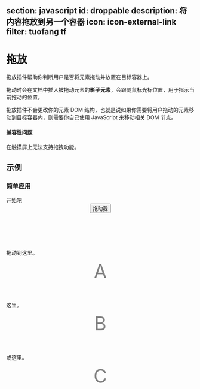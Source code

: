 ﻿section: javascript
id: droppable
description: 将内容拖放到另一个容器
icon: icon-external-link
filter: tuofang tf
---

# 拖放

拖放插件帮助你判断用户是否将元素拖动并放置在目标容器上。

拖动时会在文档中插入被拖动元素的**影子元素**，会跟随鼠标光标位置，用于指示当前拖动的位置。

拖放插件不会更改你的元素 DOM 结构，也就是说如果你需要将用户拖动的元素移动到目标容器内，则需要你自己使用 JavaScript 来移动相关 DOM 节点。

<div class="alert alert-danger">
  <h4>兼容性问题</h4>
  <p>在触摸屏上无法支持拖拽功能。</p>
</div>

## 示例

### 简单应用

<example>
  <div class="row" id="droppableContainer">
    <div class="col-sm-3">
      <div class="panel">
        <div class="panel-heading">开始吧</div>
        <div class="panel-body" style="height: 120px; text-align: center; line-height: 80px">
          <button type="button" class="btn btn-danger btn-lg" id="droppableBtn"><i class="icon icon-move"></i> 拖动我</button>
        </div>
      </div>
    </div>
    <div class="col-sm-3">
      <div class="panel droppable-target" data-id="1">
        <div class="panel-heading">拖动到这里。</div>
        <div class="panel-body" style="height: 120px">
          <div class="area-name">A</div>
        </div>
      </div>
    </div>
    <div class="col-sm-3">
      <div class="panel droppable-target" data-id="2">
        <div class="panel-heading">这里。</div>
        <div class="panel-body" style="height: 120px">
          <div class="area-name">B</div>
        </div>
      </div>
    </div>
    <div class="col-sm-3">
      <div class="panel droppable-target" data-id="3">
        <div class="panel-heading">或这里。</div>
        <div class="panel-body" style="height: 120px">
          <div class="area-name">C</div>
        </div>
      </div>
    </div>
  </div>
</example>

<style>
.btn.drag-shadow {
  z-index: 9999; /* 设置影子元素的 z-index，保证在页面顶层显示 */
}
#droppableBtn {
  cursor: move; /* 为被拖动的按钮更改光标类型 */
}
#droppableContainer .area-name {
  font-size: 50px;
  line-height: 80px;
  text-align: center;
  color: #808080;
}
</style>

<template class="pre-scrollable"/>

```html
<div class="row" id="droppableContainer">
  <div class="col-sm-3">
    <div class="panel">
      <div class="panel-heading">开始吧</div>
      <div class="panel-body" style="height: 120px; text-align: center; line-height: 80px">
        <button type="button" class="btn btn-danger btn-lg" id="droppableBtn"><i class="icon icon-move"></i> 拖动我</button>
      </div>
    </div>
  </div>
  <div class="col-sm-3">
    <div class="panel droppable-target">
      <div class="panel-heading">拖动到这里。</div>
      <div class="panel-body" style="height: 120px">
        <div class="area-name">A</div>
      </div>
    </div>
  </div>
  <div class="col-sm-3">
    <div class="panel droppable-target">
      <div class="panel-heading">这里。</div>
      <div class="panel-body" style="height: 120px">
        <div class="area-name">B</div>
      </div>
    </div>
  </div>
  <div class="col-sm-3">
    <div class="panel droppable-target">
      <div class="panel-heading">或这里。</div>
      <div class="panel-body" style="height: 120px">
        <div class="area-name">C</div>
      </div>
    </div>
  </div>
</div>
```

```css
/* 设置影子元素的 z-index，保证在页面顶层显示 */
.btn.drag-shadow { z-index: 9999; }

/* 为被拖动的按钮更改光标类型 */
#droppableBtn { cursor: move; }
```

```js
$('#droppableBtn').droppable({
    target: '.droppable-target',
    start: function() {
        $('#droppableContainer .droppable-target').removeClass('panel-warning').removeClass('panel-success').find('.panel-heading').text('拖动到这里吗？');
    },
    drop: function(event) {
        var msg = '真棒！';
        $('#droppableContainer .droppable-target').removeClass('panel-success').removeClass('panel-warning');
        if(event.target) {
            event.target.addClass('panel-success').find('.panel-heading').text('成功拖到目的地。');
            msg += '成功拖动到区域 ' + event.target.find('.area-name').text();
        }
        $.mgui.messager.show(msg);
    },
    drag: function(event) {
        $('#droppableContainer .droppable-target').removeClass('panel-success').removeClass('panel-warning');
        if(event.target) event.target.addClass('panel-warning');
    }
});
```

### 拖放容器内的多个元素

<example>
  <div class="row" id="multiDroppableContainer">
    <div class="col-sm-3">
      <div class="panel">
        <div class="panel-heading">开始吧</div>
        <div class="panel-body" style="height: 150px; text-align: center; line-height: 40px">
          <button type="button" class="btn btn-primary btn-droppable"><i class="icon icon-move"></i> 按钮 #<span class="btn-droppable-id">1</span></button><br>
          <button type="button" class="btn btn-success btn-droppable"><i class="icon icon-move"></i> 按钮 #<span class="btn-droppable-id">2</span></button><br>
          <button type="button" class="btn btn-danger btn-droppable"><i class="icon icon-move"></i> 按钮 #<span class="btn-droppable-id">3</span></button>
        </div>
      </div>
    </div>
    <div class="col-sm-3">
      <div class="panel droppable-target" data-id="1">
        <div class="panel-heading">拖动到这里。</div>
        <div class="panel-body" style="height: 150px">
          <div class="area-name">A</div>
        </div>
      </div>
    </div>
    <div class="col-sm-3">
      <div class="panel droppable-target" data-id="2">
        <div class="panel-heading">这里。</div>
        <div class="panel-body" style="height: 150px">
          <div class="area-name">B</div>
        </div>
      </div>
    </div>
    <div class="col-sm-3">
      <div class="panel droppable-target" data-id="3">
        <div class="panel-heading">或这里。</div>
        <div class="panel-body" style="height: 150px">
          <div class="area-name">C</div>
        </div>
      </div>
    </div>
  </div>
</example>

<style>
#multiDroppableContainer .btn-droppable {
  cursor: move; /* 为被拖动的按钮更改光标类型 */
}
#multiDroppableContainer .area-name {
  font-size: 50px;
  line-height: 80px;
  text-align: center;
  color: #808080;
}
</style>

```html
<div class="row" id="multiDroppableContainer">
  <div class="col-sm-3">
    <div class="panel">
      <div class="panel-heading">开始吧</div>
      <div class="panel-body" style="height: 150px; text-align: center; line-height: 40px">
        <button type="button" class="btn btn-primary btn-droppable"><i class="icon icon-move"></i> 按钮 #<span class="btn-droppable-id">1</span></button><br>
        <button type="button" class="btn btn-success btn-droppable"><i class="icon icon-move"></i> 按钮 #<span class="btn-droppable-id">2</span></button><br>
        <button type="button" class="btn btn-danger btn-droppable"><i class="icon icon-move"></i> 按钮 #<span class="btn-droppable-id">3</span></button>
      </div>
    </div>
  </div>
  <div class="col-sm-3">
    <div class="panel droppable-target" data-id="1">
      <div class="panel-heading">拖动到这里。</div>
      <div class="panel-body" style="height: 150px">
        <div class="area-name">A</div>
      </div>
    </div>
  </div>
  <div class="col-sm-3">
    <div class="panel droppable-target" data-id="2">
      <div class="panel-heading">这里。</div>
      <div class="panel-body" style="height: 150px">
        <div class="area-name">B</div>
      </div>
    </div>
  </div>
  <div class="col-sm-3">
    <div class="panel droppable-target" data-id="3">
      <div class="panel-heading">或这里。</div>
      <div class="panel-body" style="height: 150px">
        <div class="area-name">C</div>
      </div>
    </div>
  </div>
</div>
```

```css
#multiDroppableContainer .btn-droppable {
  cursor: move; /* 为被拖动的按钮更改光标类型 */
}
#multiDroppableContainer .area-name {
  font-size: 50px;
  line-height: 80px;
  text-align: center;
  color: #808080;
}
```

```js
$('#multiDroppableContainer').droppable({
    selector: '.btn-droppable', // 定义允许拖放的元素
    target: '.droppable-target',
    start: function() {
        $('#multiDroppableContainer .droppable-target').removeClass('panel-warning').removeClass('panel-success').find('.panel-heading').text('拖动到这里吗？');
    },
    drop: function(event) {
        var msg = '真棒！';
        $('#multiDroppableContainer .droppable-target').removeClass('panel-success').removeClass('panel-warning');
        if(event.target) {
            var elementId = event.element.find('.btn-droppable-id').text();
            event.target.addClass('panel-success').find('.panel-heading').text('成功将【按钮#' + elementId + '】拖到目的地。');
            msg += '成功拖动【按钮#' + elementId + '】到区域 ' + event.target.find('.area-name').text();
        }
        $.mgui.messager.show(msg);
    },
    drag: function(event) {
        $('#multiDroppableContainer .droppable-target').removeClass('panel-success').removeClass('panel-warning');
        if(event.target) event.target.addClass('panel-warning');
    }
});
```

## 选项

在进行初始化时允许传入一个对象参数作为初始化选项。可以使用的选项如下：

<table class="table table-bordered">
  <thead>
    <tr>
      <th>选项</th>
      <th>名称</th>
      <th>可选值</th>
      <th>描述</th>
    </tr>
  </thead>
  <tbody>
    <tr>
      <td>`container`</td>
      <td>位置计算容器</td>
      <td>默认 `'body'`</td>
      <td>使用 jQuery 选择器来指定用于计算位置的父级容器。用于父级容器的节点其 `position` 应该为 `'relative'`、`'absolute'`及`'fixed'` 中的一种；如果为 `'static'`，则会在拖动过程中被设置为 `'relative'`。</td>
    </tr>
    <tr>
      <td>`selector`</td>
      <td>拖动元素选择器 (1.6+)</td>
      <td>默认 `""`（可选）</td>
      <td>当设置此选项后将 `$()` 选定的元素作为容器，`selector` 选项用于指定容器内的哪些元素可以拖动。</td>
    </tr>
    <tr>
      <td>`handle`</td>
      <td>拖动事件触发元素选择器</td>
      <td>默认为 `null`</td>
      <td>用于选择被拖动元素内部元素的选择器，如果指定该选项，则仅当鼠标在指定的子元素上点按鼠标会触发拖动事件。</td>
    </tr>
    <tr>
      <td>`target`</td>
      <td>定义可放置元素</td>
      <td>必选项，默认 `'.droppable-target'`</td>
      <td>值类型为 jQuery 实例或有效的 jQuery 选择器字符串，也可以设置为一个回调函数来返回可放置元素。</td>
    </tr>
    <tr>
      <td>`mouseButton`</td>
      <td>响应的鼠标按钮</td>
      <td>默认为 `'all'`</td>
      <td>
        <p>所有可响应的鼠标按钮参考 <a href="https://developer.mozilla.org/zh-CN/docs/Web/API/MouseEvent/button" target="_blank"><code>MouseEvent.button</code></a>：</p>
        <ul>
          <li>`'all'` 或 `-1`：响应所有鼠标按键；</li>
          <li>`'left'` 或 `0`：响应鼠标左键；</li>
          <li>`'middle'` 或 `1`：响应鼠标滚轮（中键）；</li>
          <li>`'right'` 或 `2`：响应鼠标右键。</li>
        </ul>
      </td>
    </tr>
    <tr>
      <td>`flex`</td>
      <td>`true`、`false`（默认）</td>
      <td>是否执行宽松判断</td>
      <td>如果设置为 `true`，当被拖动元素离开其中一个目标放置元素但没有进入下一个目标放置元素之前，仍然认定是放置在离开前的目标放置元素之上。</td>
    </tr>
    <tr>
      <td>`deviation`</td>
      <td>最小移动有效距离</td>
      <td>默认为 `5`</td>
      <td>当鼠标移动的距离在水平方向和垂直方向均小于此值时会忽略拖动判断来提高运行性能。</td>
    </tr>
    <tr>
      <td>`sensorOffsetX`</td>
      <td>水平方向上的额外判断距离</td>
      <td>默认为 `0`</td>
      <td>如果设定了此值，即使当前光标没有进入下一个目标放置元素但在水平方向上小于此值时仍然认定放置有效，增大此值可以提高判断敏感性。</td>
    </tr>
    <tr>
      <td>`sensorOffsetY`</td>
      <td>垂直方向上的额外判断距离</td>
      <td>默认为 `0`</td>
      <td>如果设定了此值，即使当前光标没有进入下一个目标放置元素但在垂直方向上小于此值时仍然认定放置有效，增大此值可以提高判断敏感性。</td>
    </tr>
    <tr>
      <td>`before`</td>
      <td>拖动前回调函数</td>
      <td>默认不设置</td>
      <td>指定一个回调函数在拖动发生前（`mousedown` 事件发生时）调用，在此回调函数中返回 `false` 来取消此次拖动操作。</td>
    </tr>
    <tr>
      <td>`start`</td>
      <td>拖动开始时的回调函数</td>
      <td>默认不设置</td>
      <td>指定一个回调函数在拖动发生前（第一次 `mousemove` 事件发生时）调用并且已经开始拖动时。</td>
    </tr>
    <tr>
      <td>`drag`</td>
      <td>移动时回调函数</td>
      <td>默认不设置</td>
      <td>指定一个回调函数在移动目标元素时前（`mousemove` 事件发生时）调用。</td>
    </tr>
    <tr>
      <td>`beforeDrop`</td>
      <td>决定为有效放置的回调函数</td>
      <td>默认不设置</td>
      <td>在函数内返回 `true` 或 `false` 来决定是否为有效的放置。</td>
    </tr>
    <tr>
      <td>`drop`</td>
      <td>拖动并有效放置的回调函数</td>
      <td>默认不设置</td>
      <td>指定一个回调函数在完成移动目标元素时前（`mouseup` 事件发生时）并且已经将目标元素拖动到有效的可放置元素上时调用。</td>
    </tr>
    <tr>
      <td>`finish`</td>
      <td>拖动完成回调函数</td>
      <td>默认不设置</td>
      <td>指定一个回调函数在拖动完成后（`mouseup` 事件发生时并且已经发生过移动事件 `mousemove`）调用。</td>
    </tr>
    <tr>
      <td>`always`</td>
      <td>操作结束时的回调函数</td>
      <td>默认不设置</td>
      <td>指定一个回调函数在操作完成后（`mouseup` 事件发生时，即使没有发生 `mousemove` 事件）调用。</td>
    </tr>
  </tbody>
</table>

使用选项：

```js
// 定义选项对象
var options = {
    target: '.droppable-target',
    drop: function(e) {
        console.log('成功拖到目标：', e);
    },
    // 设置更多选项...
};

// 初始化时传入选项参数
$('#droppableBtn').droppable(options)
```

## 处理拖放过程

通过选项可以定义多个回调函数来处理拖放过程。在一次拖放过程中，这些回调函数会按照如下顺序被调用。

1. `before`，在此回调函数中返回 `false`，可以取消拖动操作
2. `start`
3. `drag`，拖动过程中会被反复执行
4. `beforeDrop`，在此回调函数返回 `false`，可以取消 `drop` 的调用；
5. `drop`
6. `finish`
7. `always`

当点击了鼠标但没有移动鼠标进行拖动，则只有 `before` 和 `always` 回调函数被调用。

### <span class="code">before(e)</span>

`before(e)` 回调函数在拖动发生之前调用，用于处理拖动前的操作或者决定取消后续的拖动事件，该回调函数参数 `e` 包含的属性定义如下：

 - `e.event`：鼠标按下时 `mousedown` 事件参数对象；
 - `e.element`：被拖动元素。

在该回调函数中返回 `false` 会取消这次拖动操作，后续相关事件也不会发生。

```js
$('#dragBtn').draggable({
    before: function(e) {
        console.log('现在不是拖动的好时机，取消这次拖动操作。');

        // 通过返回 false 来取消这次拖动操作
        return false;
    }
})
```

### <span class="code">start(e)</span>

`start(e)` 回调函数在拖动发生前（第一次 mousemove 事件发生时）调用并且已经开始拖动时被调用。该回调函数参数 `e` 包含的属性定义同 `before` 回调函数参数。

### <span class="code">drag(e)</span>

`drag(e)` 回调函数在移动目标时（每一次 mousemove 事件发生时）被反复调用。该回调函数参数 `e` 包含的属性定义如下：

 - `e.event`：鼠标移动时 `mousemove` 事件参数对象；
 - `e.element`：被拖动元素；
 - `e.target`：如果现在已经被拖到一个可放置的目标元素，则该属性指示该可放置的元素，否则值为 `null`；
 - `e.position`：被拖动元素当前相对父级容器（`container` 指定）的位置；
 - `e.offset`：被拖动元素当前相对于开始拖动时的位置变化；
 - `e.mouseOffset`：当前光标位置相对于当前相对父级容器（`container` 指定）的位置；
 - `e.clickOffset`：当鼠标按下时相对于被拖动元素左上角的位置；
 - `e.isIn`：指示当前被拖动位置是否已经被拖到其中一个可放置元素上；
 - `e.isNew`：指示被拖动元素相对于拖动之前的位置是否被拖到一个新的可放置元素上；
 - `e.selfTarget`：指示当前是否拖到自身所在的位置。

仅当所有可放置元素都被设置了唯一的 `[data-id]` 属性，`isNew` 属性才会正常工作。

### <span class="code">beforeDrop(e)</span>

`beforeDrop(e)` 拖动快完成时被调用，用于干预指示此次拖动是否被拖动到有效的可放置元素上。该回调函数参数 `e` 拥有 `drag` 回调函数参数的所有属性。

在函数内返回 true 或 false 来决定是否为有效的放置。

### <span class="code">drop(e)</span>

`drop(e)` 拖动完成时被调用。该回调函数参数 `e` 拥有 `drag` 回调函数参数的所有属性。

### <span class="code">finish(e)</span>

`finish(e)` 拖动完成时被调用，此时影子元素已被移除。该回调函数参数 `e` 拥有 `drag` 回调函数参数的所有属性。

### <span class="code">always(e)</span>

`always(e)` 点击并弹起鼠标按钮后被调用，无论是否已经发生过拖动操作。当发生了拖动操作过程时，该回调函数参数 `e` 包含的属性定义同 `before` 回调函数参数。如果没有发生拖动操作时，该回调函数包含的属性定义如下：

 - `e.event`：鼠标按下时 `mousedown` 事件参数对象；
 - `e.cancel`：其值为 `true`，指示是否没有发生拖动操作或者拖动操作在 `before` 中被取消。

### <span class="code">$().droppable('destroy')</span>

如果以确定不需要拖放操作，则可以调用 `$().droppable('destroy')` 来销毁拖放插件。销毁之后如果需要重新启用拖放则重新进行初始化即可。

```js
$('#dragDropEles').droppable('destroy');
```

<script>
function afterPageLoad() {
    if(!$.fn.droppable) return;
    $('#droppableBtn').droppable({
        target: '.droppable-target',
        start: function() {
            $('#droppableContainer .droppable-target').removeClass('panel-warning').removeClass('panel-success').find('.panel-heading').text('拖动到这里吗？');
        },
        drop: function(event) {
            var msg = '真棒！';
            $('#droppableContainer .droppable-target').removeClass('panel-success').removeClass('panel-warning');
            if(event.target) {
                event.target.addClass('panel-success').find('.panel-heading').text('成功拖到目的地。');
                msg += '成功拖动到区域 ' + event.target.find('.area-name').text();
            }
            $.mgui.messager.show(msg);
        },
        drag: function(event) {
            $('#droppableContainer .droppable-target').removeClass('panel-success').removeClass('panel-warning');
            if(event.target) event.target.addClass('panel-warning');
        }
    });

    $('#multiDroppableContainer').droppable({
        selector: '.btn-droppable', // 定义允许拖放的元素
        target: '.droppable-target',
        start: function() {
            $('#multiDroppableContainer .droppable-target').removeClass('panel-warning').removeClass('panel-success').find('.panel-heading').text('拖动到这里吗？');
        },
        drop: function(event) {
            var msg = '真棒！';
            $('#multiDroppableContainer .droppable-target').removeClass('panel-success').removeClass('panel-warning');
            if(event.target) {
                var elementId = event.element.find('.btn-droppable-id').text();
                event.target.addClass('panel-success').find('.panel-heading').text('成功将【按钮#' + elementId + '】拖到这里。');
                msg += '成功拖动【按钮#' + elementId + '】到区域 ' + event.target.find('.area-name').text();
            }
            $.mgui.messager.show(msg);
        },
        drag: function(event) {
            $('#multiDroppableContainer .droppable-target').removeClass('panel-success').removeClass('panel-warning');
            if(event.target) event.target.addClass('panel-warning');
        }
    });
}
</script>
